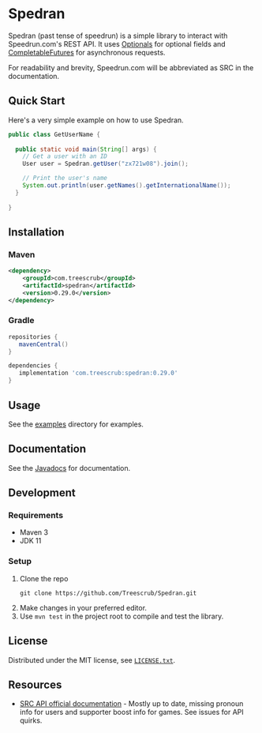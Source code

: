 # Spedran

Spedran (past tense of speedrun) is a simple library to interact with Speedrun.com's REST API.
It uses [Optionals](https://docs.oracle.com/en/java/javase/11/docs/api/java.base/java/util/Optional.html) for optional fields and [CompletableFutures](https://docs.oracle.com/en/java/javase/11/docs/api/java.base/java/util/concurrent/CompletableFuture.html) for asynchronous requests.

For readability and brevity, Speedrun.com will be abbreviated as SRC in the documentation.

## Quick Start

Here's a very simple example on how to use Spedran.

```java
public class GetUserName {
    
  public static void main(String[] args) {
    // Get a user with an ID
    User user = Spedran.getUser("zx721w08").join();

    // Print the user's name
    System.out.println(user.getNames().getInternationalName());
  }
  
}
```

## Installation

### Maven
```xml
<dependency>
    <groupId>com.treescrub</groupId>
    <artifactId>spedran</artifactId>
    <version>0.29.0</version>
</dependency>
```

### Gradle

```groovy
repositories {
   mavenCentral()
}

dependencies {
   implementation 'com.treescrub:spedran:0.29.0'
}
```

## Usage

See the [examples](examples) directory for examples.

## Documentation

See the [Javadocs](https://treescrub.github.io/Spedran/javadoc/) for documentation.

## Development

### Requirements

* Maven 3
* JDK 11

### Setup

1. Clone the repo
    ```
    git clone https://github.com/Treescrub/Spedran.git
    ```
2. Make changes in your preferred editor.
3. Use `mvn test` in the project root to compile and test the library. 

## License

Distributed under the MIT license, see [`LICENSE.txt`](LICENSE.txt).

## Resources

* [SRC API official documentation](https://github.com/speedruncomorg/api/) - Mostly up to date, missing pronoun info for users and supporter boost info for games. See issues for API quirks.
